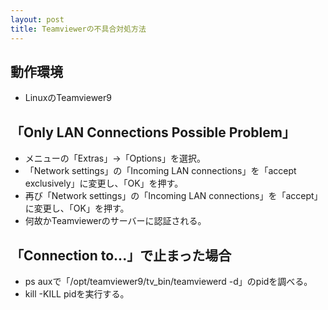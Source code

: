 ```yaml
---
layout: post
title: Teamviewerの不具合対処方法
---
```


## 動作環境
 - LinuxのTeamviewer9

## 「Only LAN Connections Possible Problem」
 - メニューの「Extras」→「Options」を選択。
 - 「Network settings」の「Incoming LAN connections」を「accept exclusively」に変更し、「OK」を押す。
 - 再び「Network settings」の「Incoming LAN connections」を「accept」に変更し、「OK」を押す。
 - 何故かTeamviewerのサーバーに認証される。

## 「Connection to...」で止まった場合
 - ps auxで「/opt/teamviewer9/tv_bin/teamviewerd -d」のpidを調べる。
 - kill -KILL pidを実行する。
